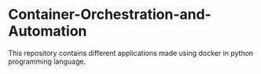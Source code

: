 # Container-Orchestration-and-Automation
This repository contains different applications made using docker in python programming language.
